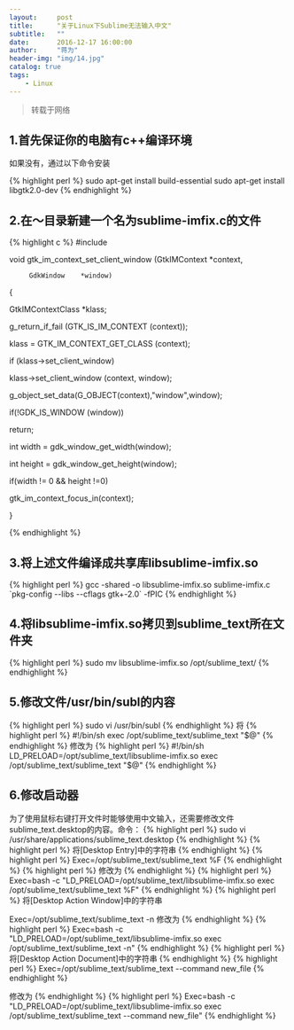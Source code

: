 ```yaml
---
layout:     post
title:      "关于Linux下Sublime无法输入中文"
subtitle:   ""
date:       2016-12-17 16:00:00
author:     "蒋为"
header-img: "img/14.jpg"
catalog: true
tags:
    - Linux
---
```

>转载于网络
<h2>1.首先保证你的电脑有c++编译环境</h2>
<p>如果没有，通过以下命令安装</p>
{% highlight perl %}
sudo apt-get install build-essential
sudo apt-get install libgtk2.0-dev
{% endhighlight %}

<h2>2.在～目录新建一个名为sublime-imfix.c的文件</h2>
{% highlight c %}
#include <gtk/gtkimcontext.h>

void gtk_im_context_set_client_window (GtkIMContext *context,

         GdkWindow    *window)

{

 GtkIMContextClass *klass;

 g_return_if_fail (GTK_IS_IM_CONTEXT (context));

 klass = GTK_IM_CONTEXT_GET_CLASS (context);

 if (klass->set_client_window)

   klass->set_client_window (context, window);

 g_object_set_data(G_OBJECT(context),"window",window);

 if(!GDK_IS_WINDOW (window))

   return;

 int width = gdk_window_get_width(window);

 int height = gdk_window_get_height(window);

 if(width != 0 && height !=0)

   gtk_im_context_focus_in(context);

}

{% endhighlight %}

<h2>3.将上述文件编译成共享库libsublime-imfix.so</h2>
{% highlight perl %}
gcc -shared -o libsublime-imfix.so sublime-imfix.c `pkg-config --libs --cflags gtk+-2.0` -fPIC
{% endhighlight %}


<h2>4.将libsublime-imfix.so拷贝到sublime_text所在文件夹</h2>
{% highlight perl %}
sudo mv libsublime-imfix.so /opt/sublime_text/
{% endhighlight %}


<h2>5.修改文件/usr/bin/subl的内容</h2>
{% highlight perl %}
sudo vi /usr/bin/subl
{% endhighlight %}
将
{% highlight perl %}
#!/bin/sh
exec /opt/sublime_text/sublime_text "$@"
{% endhighlight %}
修改为
{% highlight perl %}
#!/bin/sh
LD_PRELOAD=/opt/sublime_text/libsublime-imfix.so exec /opt/sublime_text/sublime_text "$@"
{% endhighlight %}

<h2>6.修改启动器</h2>
为了使用鼠标右键打开文件时能够使用中文输入，还需要修改文件sublime_text.desktop的内容。命令：
{% highlight perl %}
sudo vi /usr/share/applications/sublime_text.desktop
{% endhighlight %}
{% highlight perl %}
将[Desktop Entry]中的字符串
{% endhighlight %}
{% highlight perl %}
Exec=/opt/sublime_text/sublime_text %F
{% endhighlight %}
{% highlight perl %}
修改为
{% endhighlight %}
{% highlight perl %}
Exec=bash -c "LD_PRELOAD=/opt/sublime_text/libsublime-imfix.so exec /opt/sublime_text/sublime_text %F"
{% endhighlight %}
{% highlight perl %}
将[Desktop Action Window]中的字符串

Exec=/opt/sublime_text/sublime_text -n
修改为
{% endhighlight %}
{% highlight perl %}
Exec=bash -c "LD_PRELOAD=/opt/sublime_text/libsublime-imfix.so exec /opt/sublime_text/sublime_text -n"
{% endhighlight %}
{% highlight perl %}
将[Desktop Action Document]中的字符串
{% endhighlight %}
{% highlight perl %}
Exec=/opt/sublime_text/sublime_text --command new_file
{% endhighlight %}

修改为
{% endhighlight %}
{% highlight perl %}
Exec=bash -c "LD_PRELOAD=/opt/sublime_text/libsublime-imfix.so exec /opt/sublime_text/sublime_text --command new_file"
{% endhighlight %}








